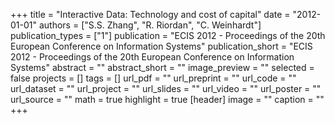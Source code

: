 +++
title = "Interactive Data: Technology and cost of capital"
date = "2012-01-01"
authors = ["S.S. Zhang", "R. Riordan", "C. Weinhardt"]
publication_types = ["1"]
publication = "ECIS 2012 - Proceedings of the 20th European Conference on Information Systems"
publication_short = "ECIS 2012 - Proceedings of the 20th European Conference on Information Systems"
abstract = ""
abstract_short = ""
image_preview = ""
selected = false
projects = []
tags = []
url_pdf = ""
url_preprint = ""
url_code = ""
url_dataset = ""
url_project = ""
url_slides = ""
url_video = ""
url_poster = ""
url_source = ""
math = true
highlight = true
[header]
image = ""
caption = ""
+++
